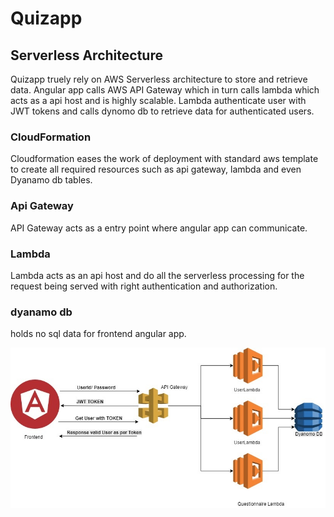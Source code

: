 # Quizapp
## Serverless Architecture
 Quizapp truely rely on AWS Serverless architecture to store and retrieve data. 
 Angular app calls AWS API Gateway which in turn calls lambda which acts as a api host and is highly scalable. 
 Lambda authenticate user with JWT tokens and calls dynomo db to retrieve data for authenticated users.
### CloudFormation
  Cloudformation eases the work of deployment with standard aws template to create all required resources such as api gateway, lambda and even Dyanamo db tables.
  

### Api Gateway
  API Gateway acts as a entry point where angular app can communicate.

### Lambda
  Lambda acts as an api host and do all the serverless processing for the request being served with right authentication and authorization.

### dyanamo db
  holds no sql data for frontend angular app.


![diagram](https://github.com/mayas1985/Quizapp/blob/master/diagram.jpg?raw=true)
